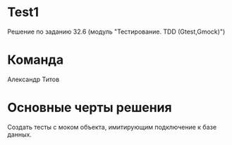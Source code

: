 # Test1
Решение по заданию 32.6 (модуль "Тестирование. TDD (Gtest,Gmock)")

# Команда
Александр Титов

# Основные черты решения 

Cоздать тесты с моком объекта, имитирующим подключение к базе данных.
